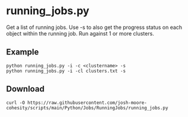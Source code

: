 # **running_jobs.py**

   Get a list of running jobs.  Use -s to also get the progress status on each object within the running job.  Run against 1 or more clusters.
 
## **Example**

    python running_jobs.py -i -c <clustername> -s
    python running_jobs.py -i -cl clusters.txt -s
    
## **Download**
    curl -O https://raw.githubusercontent.com/josh-moore-cohesity/scripts/main/Python/Jobs/RunningJobs/running_jobs.py
